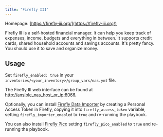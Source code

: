 ```yaml
---
title: "Firefly III"
---
```


Homepage: [https://firefly-iii.org/](https://firefly-iii.org/)

Firefly III is a self-hosted financial manager. It can help you keep track of expenses, income, budgets and everything in between. It supports credit cards, shared household accounts and savings accounts. It's pretty fancy. You should use it to save and organize money.

## Usage

Set `firefly_enabled: true` in your `inventories/<your_inventory>/group_vars/nas.yml` file.

The Firefly III web interface can be found at [http://ansible_nas_host_or_ip:8066](http://ansible_nas_host_or_ip:8066).

Optionally, you can install [Firefly Data Importer](https://github.com/firefly-iii/data-importer) by creating a Personal Access Token in Firefly, copying it into `firefly_access_token` variable, setting `firefly_importer_enabled` to `true` and re-running the playbook.

You can also install [Firefly Pico](https://github.com/cioraneanu/firefly-pico) setting `firefly_pico_enabled` to `true` and re-running the playbook.
